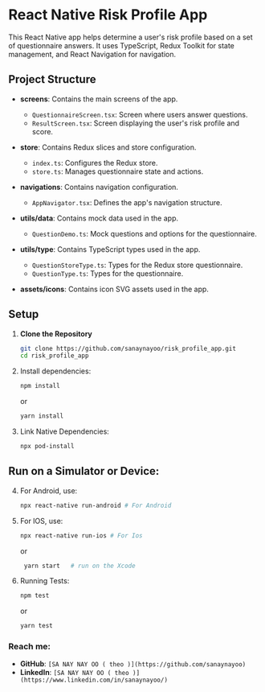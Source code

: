 # React Native Risk Profile App

This React Native app helps determine a user's risk profile based on a set of questionnaire answers. It uses TypeScript, Redux Toolkit for state management, and React Navigation for navigation.

## Project Structure

- **screens**: Contains the main screens of the app.
  - `QuestionnaireScreen.tsx`: Screen where users answer questions.
  - `ResultScreen.tsx`: Screen displaying the user's risk profile and score.

- **store**: Contains Redux slices and store configuration.
  - `index.ts`: Configures the Redux store.
  - `store.ts`: Manages questionnaire state and actions.

- **navigations**: Contains navigation configuration.
  - `AppNavigator.tsx`: Defines the app's navigation structure.

- **utils/data**: Contains mock data used in the app.
  - `QuestionDemo.ts`: Mock questions and options for the questionnaire.

- **utils/type**: Contains TypeScript types used in the app.
  - `QuestionStoreType.ts`: Types for the Redux store questionnaire.
  - `QuestionType.ts`: Types for the questionnaire.

- **assets/icons**: Contains icon SVG assets used in the app.

## Setup

1. **Clone the Repository**

   ```bash
   git clone https://github.com/sanaynayoo/risk_profile_app.git
   cd risk_profile_app
   ```
2. Install dependencies:
    ```bash
    npm install
    ```
    or
    ```bash
    yarn install
    ```
3. Link Native Dependencies:
    ```bash
    npx pod-install
    ```

## Run on a Simulator or Device:

4. For Android, use:
    ```bash
    npx react-native run-android # For Android
    ```
5. For IOS, use:
    ```bash
    npx react-native run-ios # For Ios
    ```
   or

   ```bash
    yarn start   # run on the Xcode
   ```

6. Running Tests:
    ```bash
    npm test
    ```
    or
    ```bash
    yarn test
    ```

### Reach me:

- **GitHub**: `[SA NAY NAY OO ( theo )](https://github.com/sanaynayoo)`
- **LinkedIn**: `[SA NAY NAY OO ( theo )](https://www.linkedin.com/in/sanaynayoo/)`